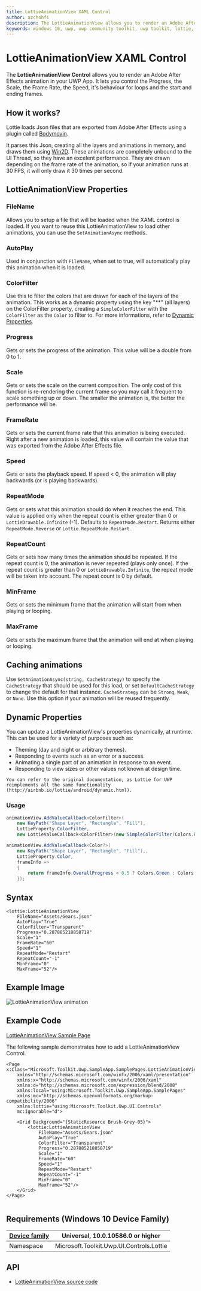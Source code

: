 ```yaml
---
title: LottieAnimationView XAML Control
author: azchohfi
description: The LottieAnimationView allows you to render an Adobe After Effects animation in your UWP App
keywords: windows 10, uwp, uwp community toolkit, uwp toolkit, lottie, lottieuwp, animations, aftereffects, XAML Control, xaml
---
```


# LottieAnimationView XAML Control

The **LottieAnimationView Control** allows you to render an Adobe After Effects animation in your UWP App. It lets you control the Progress, the Scale, the Frame Rate, the Speed, it's behaviour for loops and the start and ending frames.

## How it works?
Lottie loads Json files that are exported from Adobe After Effects using a plugin called [Bodymovin](http://airbnb.io/lottie/after-effects/bodymovin-installation.html).

It parses this Json, creating all the layers and animations in memory, and draws them using [Win2D](https://github.com/Microsoft/Win2D). These animations are completely unbound to the UI Thread, so they have an excelent performance. They are drawn depending on the frame rate of the animation, so if your animation runs at 30 FPS, it will only draw it 30 times per second.

## LottieAnimationView Properties

### FileName
Allows you to setup a file that will be loaded when the XAML control is loaded. If you want to reuse this LottieAnimationView to load other animations, you can use the `SetAnimationAsync` methods.

### AutoPlay
Used in conjunction with `FileName`, when set to true, will automatically play this animation when it is loaded.

### ColorFilter
Use this to filter the colors that are drawn for each of the layers of the animation. This works as a dynamic property using the key "**" (all layers) on the ColorFilter property, creating a `SimpleColorFilter` with the `ColorFilter` as the `Color` to filter to. For more informations, refer to [Dynamic Properties](#dynamic-properties).

### Progress
Gets or sets the progress of the animation. This value will be a double from 0 to 1.

### Scale
Gets or sets the scale on the current composition. The only cost of this function is re-rendering the current frame so you may call it frequent to scale something up or down. The smaller the animation is, the better the performance will be.

### FrameRate
Gets or sets the current frame rate that this animation is being executed. Right after a new animation is loaded, this value will contain the value that was exported from the Adobe After Effects file.

### Speed
Gets or sets the playback speed. If speed < 0, the animation will play backwards (or is playing backwards).

### RepeatMode
Gets or sets what this animation should do when it reaches the end. This
value is applied only when the repeat count is either greater than
0 or `LottieDrawable.Infinite` (-1). Defaults to `RepeatMode.Restart`.
Returns either `RepeatMode.Reverse` or `Lottie.RepeatMode.Restart`.

### RepeatCount
Gets or sets how many times the animation should be repeated. If the repeat count is 0, the animation is never repeated (plays only once). If the repeat count is greater than 0 or `LottieDrawable.Infinite`, the repeat mode will be taken into account. The repeat count is 0 by default.

### MinFrame
Gets or sets the minimum frame that the animation will start from when playing or looping.

### MaxFrame
Gets or sets the maximum frame that the animation will end at when playing or looping.

## Caching animations
Use `SetAnimationAsync(string, CacheStrategy)` to specify the `CacheStrategy` that should be used for this load, or set `DefaultCacheStrategy` to change the default for that instance. `CacheStrategy` can be `Strong`, `Weak`, or `None`.
Use this option if your animation will be reused frequently.

## Dynamic Properties
You can update a LottieAnimationView's properties dynamically, at runtime. This can be used for a variety of purposes such as:
* Theming (day and night or arbitrary themes).
* Responding to events such as an error or a success.
* Animating a single part of an animation in response to an event.
* Responding to view sizes or other values not known at design time.

``You can refer to the original documentation, as Lottie for UWP reimplements all the same functionality (http://airbnb.io/lottie/android/dynamic.html).``

### Usage
```cs
animationView.AddValueCallback<ColorFilter>(
    new KeyPath("Shape Layer", "Rectangle", "Fill"),
    LottieProperty.ColorFilter,
    new LottieValueCallback<ColorFilter>(new SimpleColorFilter(Colors.Red)));
```
```cs
animationView.AddValueCallback<Color?>(
    new KeyPath("Shape Layer", "Rectangle", "Fill"),,
    LottieProperty.Color,
    frameInfo =>
    {
        return frameInfo.OverallProgress < 0.5 ? Colors.Green : Colors.Red;
    });
```

## Syntax

```xaml
<lottie:LottieAnimationView
    FileName="Assets/Gears.json"
    AutoPlay="True"
    ColorFilter="Transparent"
    Progress="0.287885218858719"
    Scale="1"
    FrameRate="60"
    Speed="1"
    RepeatMode="Restart"
    RepeatCount="-1"
    MinFrame="0"
    MaxFrame="52"/>
```


## Example Image

![LottieAnimationView animation](../resources/images/Controls-LottieAnimationView.gif "LottieAnimationView")

## Example Code

[LottieAnimationView Sample Page](https://github.com/Microsoft/UWPCommunityToolkit/tree/master/Microsoft.Toolkit.Uwp.SampleApp/SamplePages/LottieAnimationView)

The following sample demonstrates how to add a LottieAnimationView Control.

```xaml
<Page x:Class="Microsoft.Toolkit.Uwp.SampleApp.SamplePages.LottieAnimationViewPage"
    xmlns="http://schemas.microsoft.com/winfx/2006/xaml/presentation"
    xmlns:x="http://schemas.microsoft.com/winfx/2006/xaml"
    xmlns:d="http://schemas.microsoft.com/expression/blend/2008"
    xmlns:local="using:Microsoft.Toolkit.Uwp.SampleApp.SamplePages"
    xmlns:mc="http://schemas.openxmlformats.org/markup-compatibility/2006"
    xmlns:lottie="using:Microsoft.Toolkit.Uwp.UI.Controls"
    mc:Ignorable="d">

    <Grid Background="{StaticResource Brush-Grey-05}">
        <lottie:LottieAnimationView
            FileName="Assets/Gears.json"
            AutoPlay="True"
            ColorFilter="Transparent"
            Progress="0.287885218858719"
            Scale="1"
            FrameRate="60"
            Speed="1"
            RepeatMode="Restart"
            RepeatCount="-1"
            MinFrame="0"
            MaxFrame="52"/>
    </Grid>
</Page>


```

## Requirements (Windows 10 Device Family)

| [Device family](http://go.microsoft.com/fwlink/p/?LinkID=526370) | Universal, 10.0.10586.0 or higher |
| --- | --- |
| Namespace | Microsoft.Toolkit.Uwp.UI.Controls.Lottie |

## API

* [LottieAnimationView source code](https://github.com/Microsoft/UWPCommunityToolkit/tree/master/Microsoft.Toolkit.Uwp.UI.Controls.Lottie/LottieAnimationView)
